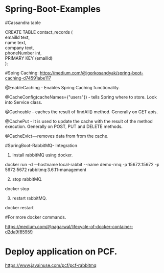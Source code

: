 # Spring-Boot-Examples

#Cassandra table

CREATE TABLE contact_records (  
   emailId text,  
   name text,  
   company text,  
   phoneNumber int,  
   PRIMARY KEY (emailId)  
);

#Sping Caching: https://medium.com/@igorkosandyak/spring-boot-caching-d74591abe117

@EnableCaching - Enables Spring Caching functionality.

@CacheConfig(cacheNames={"users"}) - tells Spring where to store. Look into Service class.

@Cacheable - caches the result of findAll() method. Generally on GET apis.

@CachePut - It is used to update the cache with the result of the method execution. Generally on POST, PUT and DELETE methods.

@CacheEvict — removes data from from the cache.


#SpringBoot-RabbitMQ- Integration

1) Install rabbitMQ using docker.

docker run -d --hostname local-rabbit --name demo-rmq -p 15672:15672 -p 5672:5672 rabbitmq:3.6.11-management

2) stop rabbitMQ.

docker stop <containerId>

3) restart rabbitMQ.

docker restart <containerId>

#For more docker commands.

https://medium.com/@nagarwal/lifecycle-of-docker-container-d2da9f85959

# Deploy application on PCF.

https://www.javainuse.com/pcf/pcf-rabbitmq



